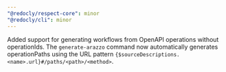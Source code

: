 ```yaml
---
"@redocly/respect-core": minor
"@redocly/cli": minor
---
```


Added support for generating workflows from OpenAPI operations without operationIds. The `generate-arazzo` command now automatically generates operationPaths using the URL pattern `{$sourceDescriptions.<name>.url}#/paths/<path>/<method>`.
